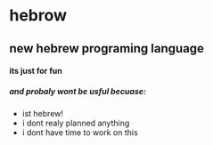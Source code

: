 # hebrow
## new hebrew programing language
#### its just for fun

##### and probaly wont be usful becuase:
* ist hebrew!
* i dont realy planned anything
*  i dont have time to work on this

